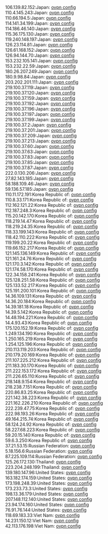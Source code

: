 106.139.82.152:Japan: [ovpn config](vpn/106_139_82_152.ovpn)  
110.4.145.243:Japan: [ovpn config](vpn/110_4_145_243.ovpn)  
110.66.194.5:Japan: [ovpn config](vpn/110_66_194_5.ovpn)  
114.141.34.199:Japan: [ovpn config](vpn/114_141_34_199.ovpn)  
114.186.46.140:Japan: [ovpn config](vpn/114_186_46_140.ovpn)  
115.36.175.130:Japan: [ovpn config](vpn/115_36_175_130.ovpn)  
119.240.148.197:Japan: [ovpn config](vpn/119_240_148_197.ovpn)  
126.23.114.81:Japan: [ovpn config](vpn/126_23_114_81.ovpn)  
126.61.168.152:Japan: [ovpn config](vpn/126_61_168_152.ovpn)  
126.94.144.70:Japan: [ovpn config](vpn/126_94_144_70.ovpn)  
153.232.105.141:Japan: [ovpn config](vpn/153_232_105_141.ovpn)  
153.232.22.59:Japan: [ovpn config](vpn/153_232_22_59.ovpn)  
180.26.207.249:Japan: [ovpn config](vpn/180_26_207_249.ovpn)  
180.9.98.84:Japan: [ovpn config](vpn/180_9_98_84.ovpn)  
203.202.201.111:Japan: [ovpn config](vpn/203_202_201_111.ovpn)  
219.100.37.119:Japan: [ovpn config](vpn/219_100_37_119.ovpn)  
219.100.37.120:Japan: [ovpn config](vpn/219_100_37_120.ovpn)  
219.100.37.159:Japan: [ovpn config](vpn/219_100_37_159.ovpn)  
219.100.37.192:Japan: [ovpn config](vpn/219_100_37_192.ovpn)  
219.100.37.196:Japan: [ovpn config](vpn/219_100_37_196.ovpn)  
219.100.37.197:Japan: [ovpn config](vpn/219_100_37_197.ovpn)  
219.100.37.199:Japan: [ovpn config](vpn/219_100_37_199.ovpn)  
219.100.37.2:Japan: [ovpn config](vpn/219_100_37_2.ovpn)  
219.100.37.201:Japan: [ovpn config](vpn/219_100_37_201.ovpn)  
219.100.37.209:Japan: [ovpn config](vpn/219_100_37_209.ovpn)  
219.100.37.213:Japan: [ovpn config](vpn/219_100_37_213.ovpn)  
219.100.37.60:Japan: [ovpn config](vpn/219_100_37_60.ovpn)  
219.100.37.63:Japan: [ovpn config](vpn/219_100_37_63.ovpn)  
219.100.37.83:Japan: [ovpn config](vpn/219_100_37_83.ovpn)  
219.100.37.85:Japan: [ovpn config](vpn/219_100_37_85.ovpn)  
219.100.37.87:Japan: [ovpn config](vpn/219_100_37_87.ovpn)  
222.0.130.206:Japan: [ovpn config](vpn/222_0_130_206.ovpn)  
27.82.143.185:Japan: [ovpn config](vpn/27_82_143_185.ovpn)  
58.188.109.46:Japan: [ovpn config](vpn/58_188_109_46.ovpn)  
59.136.57.185:Japan: [ovpn config](vpn/59_136_57_185.ovpn)  
110.11.172.191:Korea Republic of: [ovpn config](vpn/110_11_172_191.ovpn)  
110.8.33.171:Korea Republic of: [ovpn config](vpn/110_8_33_171.ovpn)  
112.162.121.22:Korea Republic of: [ovpn config](vpn/112_162_121_22.ovpn)  
112.187.248.3:Korea Republic of: [ovpn config](vpn/112_187_248_3.ovpn)  
115.20.142.170:Korea Republic of: [ovpn config](vpn/115_20_142_170.ovpn)  
118.219.14.47:Korea Republic of: [ovpn config](vpn/118_219_14_47.ovpn)  
118.219.24.35:Korea Republic of: [ovpn config](vpn/118_219_24_35.ovpn)  
118.33.199.143:Korea Republic of: [ovpn config](vpn/118_33_199_143.ovpn)  
118.42.110.222:Korea Republic of: [ovpn config](vpn/118_42_110_222.ovpn)  
119.199.20.22:Korea Republic of: [ovpn config](vpn/119_199_20_22.ovpn)  
119.66.152.217:Korea Republic of: [ovpn config](vpn/119_66_152_217.ovpn)  
121.145.136.149:Korea Republic of: [ovpn config](vpn/121_145_136_149.ovpn)  
121.161.24.76:Korea Republic of: [ovpn config](vpn/121_161_24_76.ovpn)  
121.170.3.142:Korea Republic of: [ovpn config](vpn/121_170_3_142.ovpn)  
121.174.58.170:Korea Republic of: [ovpn config](vpn/121_174_58_170.ovpn)  
122.34.158.241:Korea Republic of: [ovpn config](vpn/122_34_158_241.ovpn)  
125.128.251.58:Korea Republic of: [ovpn config](vpn/125_128_251_58.ovpn)  
125.133.52.217:Korea Republic of: [ovpn config](vpn/125_133_52_217.ovpn)  
125.191.200.101:Korea Republic of: [ovpn config](vpn/125_191_200_101.ovpn)  
14.36.109.131:Korea Republic of: [ovpn config](vpn/14_36_109_131.ovpn)  
14.36.20.184:Korea Republic of: [ovpn config](vpn/14_36_20_184.ovpn)  
14.39.181.18:Korea Republic of: [ovpn config](vpn/14_39_181_18.ovpn)  
14.39.5.142:Korea Republic of: [ovpn config](vpn/14_39_5_142.ovpn)  
14.48.194.221:Korea Republic of: [ovpn config](vpn/14_48_194_221.ovpn)  
14.4.93.43:Korea Republic of: [ovpn config](vpn/14_4_93_43.ovpn)  
175.120.152.19:Korea Republic of: [ovpn config](vpn/175_120_152_19.ovpn)  
1.249.134.190:Korea Republic of: [ovpn config](vpn/1_249_134_190.ovpn)  
1.250.165.219:Korea Republic of: [ovpn config](vpn/1_250_165_219.ovpn)  
1.254.125.196:Korea Republic of: [ovpn config](vpn/1_254_125_196.ovpn)  
210.113.119.203:Korea Republic of: [ovpn config](vpn/210_113_119_203.ovpn)  
210.179.20.169:Korea Republic of: [ovpn config](vpn/210_179_20_169.ovpn)  
211.107.225.212:Korea Republic of: [ovpn config](vpn/211_107_225_212.ovpn)  
211.183.30.170:Korea Republic of: [ovpn config](vpn/211_183_30_170.ovpn)  
211.222.153.172:Korea Republic of: [ovpn config](vpn/211_222_153_172.ovpn)  
211.226.65.110:Korea Republic of: [ovpn config](vpn/211_226_65_110.ovpn)  
218.148.9.154:Korea Republic of: [ovpn config](vpn/218_148_9_154.ovpn)  
218.238.7.151:Korea Republic of: [ovpn config](vpn/218_238_7_151.ovpn)  
220.86.83.25:Korea Republic of: [ovpn config](vpn/220_86_83_25.ovpn)  
221.142.38.223:Korea Republic of: [ovpn config](vpn/221_142_38_223.ovpn)  
221.162.226.210:Korea Republic of: [ovpn config](vpn/221_162_226_210.ovpn)  
222.239.47.75:Korea Republic of: [ovpn config](vpn/222_239_47_75.ovpn)  
222.98.193.26:Korea Republic of: [ovpn config](vpn/222_98_193_26.ovpn)  
49.164.215.74:Korea Republic of: [ovpn config](vpn/49_164_215_74.ovpn)  
58.124.24.92:Korea Republic of: [ovpn config](vpn/58_124_24_92.ovpn)  
58.227.68.223:Korea Republic of: [ovpn config](vpn/58_227_68_223.ovpn)  
59.20.15.140:Korea Republic of: [ovpn config](vpn/59_20_15_140.ovpn)  
59.6.3.250:Korea Republic of: [ovpn config](vpn/59_6_3_250.ovpn)  
37.21.53.15:Russian Federation: [ovpn config](vpn/37_21_53_15.ovpn)  
5.18.156.6:Russian Federation: [ovpn config](vpn/5_18_156_6.ovpn)  
87.225.109.114:Russian Federation: [ovpn config](vpn/87_225_109_114.ovpn)  
125.26.172.130:Thailand: [ovpn config](vpn/125_26_172_130.ovpn)  
223.204.248.199:Thailand: [ovpn config](vpn/223_204_248_199.ovpn)  
139.180.147.96:United States: [ovpn config](vpn/139_180_147_96.ovpn)  
163.182.174.159:United States: [ovpn config](vpn/163_182_174_159.ovpn)  
173.198.248.39:United States: [ovpn config](vpn/173_198_248_39.ovpn)  
173.233.73.3:United States: [ovpn config](vpn/173_233_73_3.ovpn)  
198.13.36.179:United States: [ovpn config](vpn/198_13_36_179.ovpn)  
207.148.112.140:United States: [ovpn config](vpn/207_148_112_140.ovpn)  
23.94.174.160:United States: [ovpn config](vpn/23_94_174_160.ovpn)  
76.91.76.144:United States: [ovpn config](vpn/76_91_76_144.ovpn)  
118.69.183.33:Viet Nam: [ovpn config](vpn/118_69_183_33.ovpn)  
14.231.150.12:Viet Nam: [ovpn config](vpn/14_231_150_12.ovpn)  
42.113.176.198:Viet Nam: [ovpn config](vpn/42_113_176_198.ovpn)  
